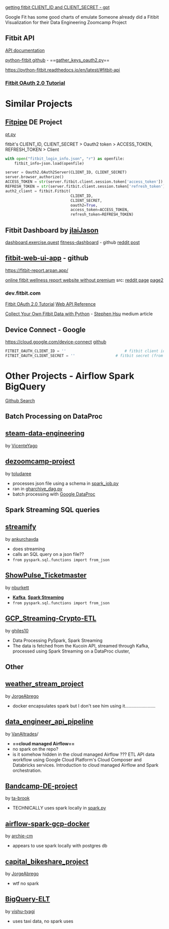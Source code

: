 
 [getting fitbit CLIENT_ID and CLIENT_SECRET - gpt](https://chatgpt.com/c/67945566-6294-8008-963e-90d98c8ffd08)

Google Fit has some good charts of emulate
Someone already did a Fitibit Visualization for their Data Engineering Zoomcamp Project

## Fitbit API

[API documentation](https://python-fitbit.readthedocs.io/en/latest/#fitbit-api)

[python-fitbit github](https://github.com/orcasgit/python-fitbit/tree/master) -  ==[gather_keys_oauth2.py](https://github.com/orcasgit/python-fitbit/blob/master/gather_keys_oauth2.py)==

https://python-fitbit.readthedocs.io/en/latest/#fitbit-api

### [Fitbit OAuth 2.0 Tutorial](https://dev.fitbit.com/build/reference/web-api/troubleshooting-guide/oauth2-tutorial/)

# Similar Projects
## [Fitpipe](https://github.com/rickyriled/data_engineering_project_1/tree/main) DE Project
[pt.py](https://github.com/rickyriled/data_engineering_project_1/blob/main/pt.py)


fitbit's CLIENT_ID, CLIENT_SECRET  >  Oauth2 token  >  ACCESS_TOKEN, REFRESH_TOKEN  >  Client

```python
with open("fitbit_login_info.json", "r") as openfile:
    fitbit_info=json.load(openfile)

server = Oauth2.OAuth2Server(CLIENT_ID, CLIENT_SECRET)
server.browser_authorize()
ACCESS_TOKEN = str(server.fitbit.client.session.token['access_token'])
REFRESH_TOKEN = str(server.fitbit.client.session.token['refresh_token'])
auth2_client = fitbit.Fitbit(
							 CLIENT_ID,
							 CLIENT_SECRET,
							 oauth2=True, 
							 access_token=ACCESS_TOKEN, 
							 refresh_token=REFRESH_TOKEN)
```

## Fitbit Dashboard by [jlai](https://github.com/jlai)[Jason](https://github.com/jlai)
[dashboard.exercise.quest](https://dashboard.exercise.quest/)
[fitness-dashboard](https://github.com/jlai/fitness-dashboard) - github
[reddit post](https://www.reddit.com/r/fitbit/comments/1eaccv3/fitness_dashboard_an_unofficial_web_dashboard_for/)

## **[fitbit-web-ui-app](https://github.com/arpanghosh8453/fitbit-web-ui-app)** - github
https://fitbit-report.arpan.app/

[online fitbit wellness report website without premium](https://fitbit-report.arpan.app/)
src: [reddit page](https://www.reddit.com/r/fitbit/comments/15igabx/update_i_made_a_website_for_all_fitbit_owners/)  [page2](https://www.reddit.com/r/fitbit/comments/18kq520/i_made_a_website_for_all_fitbit_owners_where_you/)

### dev.fitbit.com
[Fitbit OAuth 2.0 Tutorial](https://dev.fitbit.com/build/reference/web-api/troubleshooting-guide/oauth2-tutorial/?clientEncodedId=23R3K5&redirectUri=https://localhost:8000/&applicationType=PERSONAL)
[Web API Reference](https://dev.fitbit.com/build/reference/web-api/)

[Collect Your Own Fitbit Data with Python](https://medium.com/towards-data-science/collect-your-own-fitbit-data-with-python-ff145fa10873) - [Stephen Hsu](https://medium.com/@shsu14?source=post_page---byline--ff145fa10873---------------------------------------) medium article

## Device Connect - Google
https://cloud.google.com/device-connect
[github](https://github.com/GoogleCloudPlatform/deviceconnect)

```python
FITBIT_OAUTH_CLIENT_ID = ''                          # fitbit client id (from dev.fitbit.com)
FITBIT_OAUTH_CLIENT_SECRET = ''                  # fitbit secret (from dev.fitbit.com)
```


# Other Projects - Airflow Spark BigQuery
[Github Search](https://github.com/search?q=Airflow+Spark+Dataproc&type=repositories&s=stars&o=desc)


## Batch Processing on DataProc


## [steam-data-engineering](https://github.com/VicenteYago/steam-data-engineering)
by [VicenteYago](https://github.com/VicenteYago)


## [dezoomcamp-project](https://github.com/toludaree/dezoomcamp-project)
by [toludaree](https://github.com/toludaree)
- processes json file using a schema in [spark_job.py](https://github.com/toludaree/dezoomcamp-project/blob/main/dataproc/spark_job.py)
- ran in [gharchive_dag.py](https://github.com/toludaree/dezoomcamp-project/blob/e8a6d7f095640ba6039551eb77793e2218b94d77/airflow/dags/gharchive_dag.py#L90)
- batch processing with [Google DataProc](https://cloud.google.com/dataproc)

## Spark Streaming SQL queries

## [streamify](https://github.com/ankurchavda/streamify)
by [ankurchavda](https://github.com/ankurchavda)
- does streaming
- calls an SQL query on a json file??
- `from pyspark.sql.functions import from_json`

## [ShowPulse_Ticketmaster](https://github.com/nburkett/ShowPulse_Ticketmaster)
by [nburkett](https://github.com/nburkett)
- [**Kafka**](https://kafka.apache.org/), [**Spark Streaming**](https://spark.apache.org/docs/latest/streaming-programming-guide.html)
- `from pyspark.sql.functions import from_json`

## [GCP_Streaming-Crypto-ETL](https://github.com/ghiles10/GCP_Streaming-Crypto-ETL)
by [ghiles10](https://github.com/ghiles10)
- Data Processing	PySpark, Spark Streaming
- The data is fetched from the Kucoin API, streamed through Kafka, processed using Spark Streaming on a DataProc cluster,

## Other
## [weather_stream_project](https://github.com/JorgeAbrego/weather_stream_project)
by [JorgeAbrego](https://github.com/JorgeAbrego)
- docker encapsulates spark but I don't see him using it........................

## [data_engineer_api_pipeline](https://github.com/VanAltrades/data_engineer_api_pipeline)
by [VanAltrades](https://github.com/VanAltrades)/
- **==cloud managed Airflow==**
- no spark on the repo?
- is it somehow hidden in the cloud managed Airflow ???
ETL API data workflow using Google Cloud Platform's Cloud Composer and Databricks services. Introduction to cloud managed Airflow and Spark orchestration.

## [Bandcamp-DE-project](https://github.com/ta-brook/Bandcamp-DE-project)
by [ta-brook](https://github.com/ta-brook)
- TECHNICALLY uses spark locally in [spark.py](https://github.com/ta-brook/Bandcamp-DE-project/blob/main/airflow/dags/script/spark.py)

## [airflow-spark-gcp-docker](https://github.com/archie-cm/airflow-spark-gcp-docker)
by [archie-cm](https://github.com/archie-cm)
- appears to use spark locally with postgres db
## [capital_bikeshare_project](https://github.com/JorgeAbrego/capital_bikeshare_project)
by [JorgeAbrego](https://github.com/JorgeAbrego)
- wtf no spark

## [BigQuery-ELT](https://github.com/vishu-tyagi/BigQuery-ELT)
by [vishu-tyagi](https://github.com/vishu-tyagi)
- uses taxi data, no spark uses